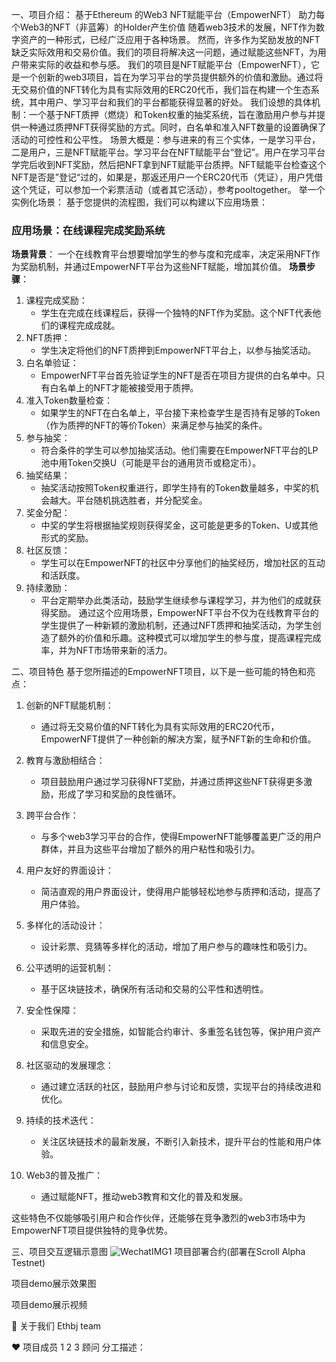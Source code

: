 一、项目介绍：
基于Ethereum 的Web3 NFT赋能平台（EmpowerNFT） 助力每个Web3的NFT（非蓝筹）的Holder产生价值
随着web3技术的发展，NFT作为数字资产的一种形式，已经广泛应用于各种场景。
然而，许多作为奖励发放的NFT缺乏实际效用和交易价值。我们的项目将解决这一问题，通过赋能这些NFT，为用户带来实际的收益和参与感。
我们的项目是NFT赋能平台（EmpowerNFT），它是一个创新的web3项目，旨在为学习平台的学员提供额外的价值和激励。通过将无交易价值的NFT转化为具有实际效用的ERC20代币，我们旨在构建一个生态系统，其中用户、学习平台和我们的平台都能获得显著的好处。
我们设想的具体机制：一个基于NFT质押（燃烧）和Token权重的抽奖系统，旨在激励用户参与并提供一种通过质押NFT获得奖励的方式。同时，白名单和准入NFT数量的设置确保了活动的可控性和公平性。
场景大概是：参与进来的有三个实体，一是学习平台，二是用户，三是NFT赋能平台。学习平台在NFT赋能平台“登记”。用户在学习平台学完后收到NFT奖励，然后把NFT拿到NFT赋能平台质押。NFT赋能平台检查这个NFT是否是”登记“过的，如果是，那返还用户一个ERC20代币（凭证），用户凭借这个凭证，可以参加一个彩票活动（或者其它活动），参考pooltogether。
举一个实例化场景：
基于您提供的流程图，我们可以构建以下应用场景：
### 应用场景：在线课程完成奖励系统
**场景背景**：
一个在线教育平台想要增加学生的参与度和完成率，决定采用NFT作为奖励机制，并通过EmpowerNFT平台为这些NFT赋能，增加其价值。
**场景步骤**：
1. 课程完成奖励：
   - 学生在完成在线课程后，获得一个独特的NFT作为奖励。这个NFT代表他们的课程完成成就。
2. NFT质押：
   - 学生决定将他们的NFT质押到EmpowerNFT平台上，以参与抽奖活动。
3. 白名单验证：
   - EmpowerNFT平台首先验证学生的NFT是否在项目方提供的白名单中。只有白名单上的NFT才能被接受用于质押。
4. 准入Token数量检查：
   - 如果学生的NFT在白名单上，平台接下来检查学生是否持有足够的Token（作为质押的NFT的等价Token）来满足参与抽奖的条件。
5. 参与抽奖：
   - 符合条件的学生可以参加抽奖活动。他们需要在EmpowerNFT平台的LP池中用Token交换U（可能是平台的通用货币或稳定币）。
6. 抽奖结果：
   - 抽奖活动按照Token权重进行，即学生持有的Token数量越多，中奖的机会越大。平台随机挑选胜者，并分配奖金。
7. 奖金分配：
   - 中奖的学生将根据抽奖规则获得奖金，这可能是更多的Token、U或其他形式的奖励。
8. 社区反馈：
   - 学生可以在EmpowerNFT的社区中分享他们的抽奖经历，增加社区的互动和活跃度。
9. 持续激励：
   - 平台定期举办此类活动，鼓励学生继续参与课程学习，并为他们的成就获得奖励。
通过这个应用场景，EmpowerNFT平台不仅为在线教育平台的学生提供了一种新颖的激励机制，还通过NFT质押和抽奖活动，为学生创造了额外的价值和乐趣。这种模式可以增加学生的参与度，提高课程完成率，并为NFT市场带来新的活力。

二、项目特色
基于您所描述的EmpowerNFT项目，以下是一些可能的特色和亮点：

1. 创新的NFT赋能机制：
   - 通过将无交易价值的NFT转化为具有实际效用的ERC20代币，EmpowerNFT提供了一种创新的解决方案，赋予NFT新的生命和价值。

2. 教育与激励相结合：
   - 项目鼓励用户通过学习获得NFT奖励，并通过质押这些NFT获得更多激励，形成了学习和奖励的良性循环。

3. 跨平台合作：
   - 与多个web3学习平台的合作，使得EmpowerNFT能够覆盖更广泛的用户群体，并且为这些平台增加了额外的用户粘性和吸引力。

4. 用户友好的界面设计：
   - 简洁直观的用户界面设计，使得用户能够轻松地参与质押和活动，提高了用户体验。

5. 多样化的活动设计：
   - 设计彩票、竞猜等多样化的活动，增加了用户参与的趣味性和吸引力。

6. 公平透明的运营机制：
   - 基于区块链技术，确保所有活动和交易的公平性和透明性。

7. 安全性保障：
   - 采取先进的安全措施，如智能合约审计、多重签名钱包等，保护用户资产和信息安全。

8. 社区驱动的发展理念：
   - 通过建立活跃的社区，鼓励用户参与讨论和反馈，实现平台的持续改进和优化。

9. 持续的技术迭代：
   - 关注区块链技术的最新发展，不断引入新技术，提升平台的性能和用户体验。
  
10. Web3的普及推广：
    - 通过赋能NFT，推动web3教育和文化的普及和发展。

这些特色不仅能够吸引用户和合作伙伴，还能够在竞争激烈的web3市场中为EmpowerNFT项目提供独特的竞争优势。


三、项目交互逻辑示意图
![WechatIMG1](https://github.com/bcopen/web3/assets/16407912/573a9d6d-de2a-4802-aee2-12bae5159d41)
项目部署合约(部署在Scroll Alpha Testnet)

项目demo展示效果图

项目demo展示视频


👷 关于我们
 Ethbj team

❤️ 项目成员
 1
 2
 3
顾问
分工描述：
